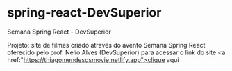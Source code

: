 # spring-react-DevSuperior
 Semana Spring React - DevSuperior

Projeto: site de filmes criado através do avento Semana Spring React oferecido pelo prof. Nelio Alves (DevSuperior)
para acessar o link do site <a href:"https://thiagomendesdsmovie.netlify.app">clique aqui</a>